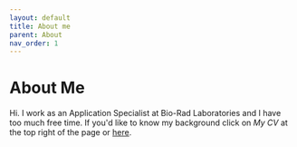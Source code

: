 ```yaml
---
layout: default
title: About me
parent: About
nav_order: 1
---
```


# About Me
Hi. I work as an Application Specialist at Bio-Rad Laboratories and I have  too much free time. If you'd like to know my background click on *My CV* at the top right of the page or [here](https://pauliusbaltrusis.github.io/markdown-cv/).
